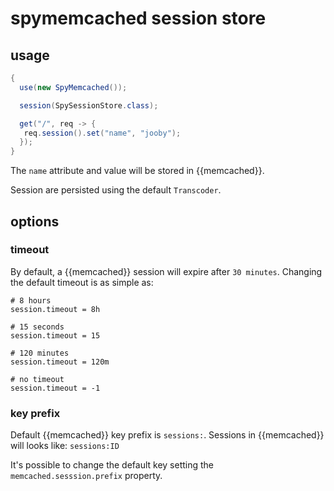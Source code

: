 # spymemcached session store

## usage

```java
{
  use(new SpyMemcached());

  session(SpySessionStore.class);

  get("/", req -> {
   req.session().set("name", "jooby");
  });
}
```

The ```name``` attribute and value will be stored in {{memcached}}.

Session are persisted using the default ```Transcoder```.

## options

### timeout
By default, a {{memcached}} session will expire after ```30 minutes```. Changing the default timeout is as simple as:

```properties
# 8 hours
session.timeout = 8h

# 15 seconds
session.timeout = 15

# 120 minutes
session.timeout = 120m

# no timeout
session.timeout = -1
```

### key prefix
Default {{memcached}} key prefix is ```sessions:```. Sessions in {{memcached}} will looks like: ```sessions:ID```

It's possible to change the default key setting the ```memcached.sesssion.prefix``` property.
